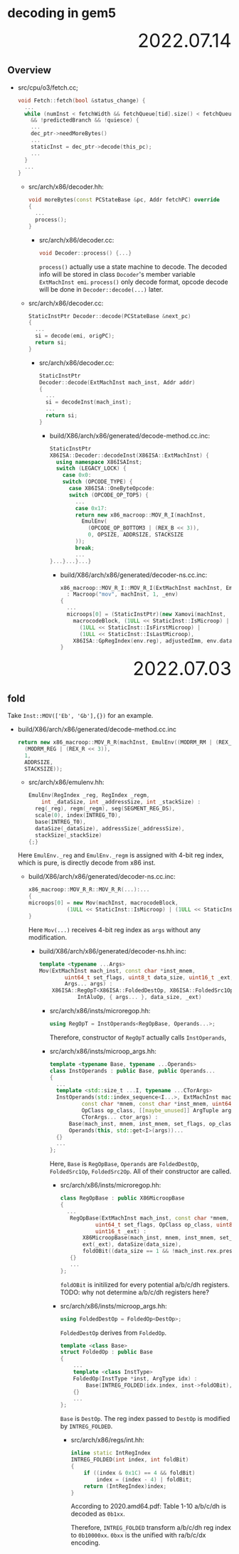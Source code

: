 # decoding in gem5

<div style="text-align:right; font-size:3em;">2022.07.14</div>

## Overview

* src/cpu/o3/fetch.cc;

  ```cpp
  void Fetch::fetch(bool &status_change) {
    ...
    while (numInst < fetchWidth && fetchQueue[tid].size() < fetchQueueSize
      && !predictedBranch && !quiesce) {
      ...
      dec_ptr->needMoreBytes()
      ...
      staticInst = dec_ptr->decode(this_pc);
      ...
    }
    ...
  }
  ```

  * src/arch/x86/decoder.hh:

    ```cpp
    void moreBytes(const PCStateBase &pc, Addr fetchPC) override
    {
      ...
      process();
    }
    ```

    * src/arch/x86/decoder.cc:

      ```cpp
      void Decoder::process() {...}
      ```

      `process()` actually use a state machine to decode.
      The decoded info will be stored in class `Docoder`'s member variable `ExtMachInst emi`.
      `process()` only decode format, opcode decode will be done in `Decoder::decode(...)` later.

  * src/arch/x86/decoder.cc:

    ```cpp
    StaticInstPtr Decoder::decode(PCStateBase &next_pc)
    {
      ...
      si = decode(emi, origPC);
      return si;
    }
    ```

    * src/arch/x86/decoder.cc:

      ```cpp
      StaticInstPtr
      Decoder::decode(ExtMachInst mach_inst, Addr addr)
      {
        ...
        si = decodeInst(mach_inst);
        ...
        return si;
      }
      ```

      * build/X86/arch/x86/generated/decode-method.cc.inc:

        ```cpp
        StaticInstPtr
        X86ISA::Decoder::decodeInst(X86ISA::ExtMachInst) {
          using namespace X86ISAInst;
          switch (LEGACY_LOCK) {
            case 0x0:
            switch (OPCODE_TYPE) {
              case X86ISA::OneByteOpcode:
              switch (OPCODE_OP_TOP5) {
                ...
                case 0x17:
                return new x86_macroop::MOV_R_I(machInst,
                  EmulEnv(
                    (OPCODE_OP_BOTTOM3 | (REX_B << 3)),
                    0, OPSIZE, ADDRSIZE, STACKSIZE
                ));
                break;
                ...
        }...}...}...}
        ```

        * build/X86/arch/x86/generated/decoder-ns.cc.inc:

          ```cpp
          x86_macroop::MOV_R_I::MOV_R_I(ExtMachInst machInst, EmulEnv _env)
            : Macroop("mov", machInst, 1, _env)
          {
            ...
            microops[0] = (StaticInstPtr)(new Xamovi(machInst,
              macrocodeBlock, (1ULL << StaticInst::IsMicroop) |
                (1ULL << StaticInst::IsFirstMicroop) |
                (1ULL << StaticInst::IsLastMicroop),
              X86ISA::GpRegIndex(env.reg), adjustedImm, env.dataSize));
          }
          ```

<div style="text-align:right; font-size:3em;">2022.07.03</div>

## fold

Take `Inst::MOV(['Eb', 'Gb'],{})` for an example.

* build/X86/arch/x86/generated/decode-method.cc.inc

  ```cpp
  return new x86_macroop::MOV_R_R(machInst, EmulEnv((MODRM_RM | (REX_B << 3)),
    (MODRM_REG | (REX_R << 3)),
    1,
    ADDRSIZE,
    STACKSIZE));
  ```

  * src/arch/x86/emulenv.hh:

    ```cpp
    EmulEnv(RegIndex _reg, RegIndex _regm,
        int _dataSize, int _addressSize, int _stackSize) :
      reg(_reg), regm(_regm), seg(SEGMENT_REG_DS),
      scale(0), index(INTREG_T0),
      base(INTREG_T0),
      dataSize(_dataSize), addressSize(_addressSize),
      stackSize(_stackSize)
    {;}
    ```

  Here `EmulEnv._reg` and `EmulEnv._regm` is assigned with 4-bit reg index,
  which is pure, is directly decode from x86 inst.

  * build/X86/arch/x86/generated/decoder-ns.cc.inc:

    ```cpp
    x86_macroop::MOV_R_R::MOV_R_R(...):...
    {
    microops[0] = new Mov(machInst, macrocodeBlock,
                (1ULL << StaticInst::IsMicroop) | (1ULL << StaticInst::IsFirstMicroop) | (1ULL << StaticInst::IsLastMicroop), env.dataSize, 0, X86ISA::GpRegIndex(env.reg), X86ISA::GpRegIndex(env.reg), X86ISA::GpRegIndex(env.regm));
    }
    ```

    Here `Mov(...)` receives 4-bit reg index as `args` without any modification.

    * build/X86/arch/x86/generated/decoder-ns.hh.inc:

      ```cpp
      template <typename ...Args>
      Mov(ExtMachInst mach_inst, const char *inst_mnem,
              uint64_t set_flags, uint8_t data_size, uint16_t _ext,
              Args... args) :
          X86ISA::RegOpT<X86ISA::FoldedDestOp, X86ISA::FoldedSrc1Op, X86ISA::FoldedSrc2Op>(mach_inst, "mov", inst_mnem, set_flags,
                  IntAluOp, { args... }, data_size, _ext)
      ```

      * src/arch/x86/insts/microregop.hh:

        ```cpp
        using RegOpT = InstOperands<RegOpBase, Operands...>;
        ```

        Therefore, constructor of `RegOpT` actually calls `InstOperands`,

      * src/arch/x86/insts/microop_args.hh:

        ```cpp
        template <typename Base, typename ...Operands>
        class InstOperands : public Base, public Operands...
        {
          ...
          template <std::size_t ...I, typename ...CTorArgs>
          InstOperands(std::index_sequence<I...>, ExtMachInst mach_inst,
                  const char *mnem, const char *inst_mnem, uint64_t set_flags,
                  OpClass op_class, [[maybe_unused]] ArgTuple args,
                  CTorArgs... ctor_args) :
              Base(mach_inst, mnem, inst_mnem, set_flags, op_class, ctor_args...),
              Operands(this, std::get<I>(args))...
          {}
          ...
        };
        ```

        Here, `Base` is `RegOpBase`,
        `Operands` are `FoldedDestOp`, `FoldedSrc1Op`, `FoldedSrc2Op`.
        All of their constructor are called.

        * src/arch/x86/insts/microregop.hh:

          ```cpp
          class RegOpBase : public X86MicroopBase
          {
            ...
             RegOpBase(ExtMachInst mach_inst, const char *mnem, const char *inst_mnem,
                     uint64_t set_flags, OpClass op_class, uint8_t data_size,
                     uint16_t _ext) :
                 X86MicroopBase(mach_inst, mnem, inst_mnem, set_flags, op_class),
                 ext(_ext), dataSize(data_size),
                 foldOBit((data_size == 1 && !mach_inst.rex.present) ? 1 << 6 : 0)
             {}
             ...
          };
          ```

          `foldOBit` is initilized for every potential a/b/c/dh registers.
          TODO: why not determine a/b/c/dh registers here?

        * src/arch/x86/insts/microop_args.hh:

          ```cpp
          using FoldedDestOp = FoldedOp<DestOp>;
          ```

          `FoldedDestOp` derives from `FoldedOp`.

          ```cpp
          template <class Base>
          struct FoldedOp : public Base
          {
              ...
              template <class InstType>
              FoldedOp(InstType *inst, ArgType idx) :
                  Base(INTREG_FOLDED(idx.index, inst->foldOBit), inst->dataSize)
              {}
              ...
          };
          ```

          `Base` is `DestOp`.
          The reg index passed to `DestOp` is modified by `INTREG_FOLDED`.

          * src/arch/x86/regs/int.hh:

            ```cpp
            inline static IntRegIndex
            INTREG_FOLDED(int index, int foldBit)
            {
                if ((index & 0x1C) == 4 && foldBit)
                    index = (index - 4) | foldBit;
                return (IntRegIndex)index;
            }
            ```

            According to 2020.amd64.pdf: Table 1-10
            a/b/c/dh is decoded as `0b1xx`.

            Therefore, `INTREG_FOLDED` transform a/b/c/dh reg index to `0b10000xx`.
            `0bxx` is the unified with ra/b/c/dx encoding.

